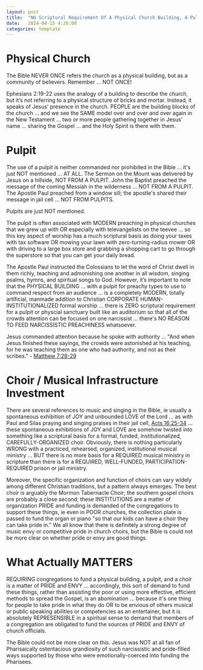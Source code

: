 ```yaml
---
layout: post
title:  "NO Scriptural Requirement Of A Physical Church Building, A Pulpit, Or A Choir"
date:   2024-04-15 4:20:00
categories: template
---
```




# Physical Church

The Bible NEVER ONCE refers the church as a physical building, but as a community of believers. Remember ... NOT ONCE!

Ephesians 2:19-22 uses the analogy of a building to describe the church, but it’s not referring to a physical structure of bricks and mortar. Instead, it speaks of Jesus’ presence in the church. PEOPLE are the building blocks of the church ... and we see the SAME model over and over and over again in the New Testament ... two or more people gathering together in Jesus’ name ... sharing the Gospel ... and the Holy Spirit is there with them.

# Pulpit

The use of a pulpit is neither commanded nor prohibited in the Bible ... it's just NOT mentioned ... AT ALL. The Sermon on the Mount was delivered by Jesus on a hillside, NOT FROM A PULPIT. John the Baptist preached the message of the coming Messiah in the wilderness ... NOT FROM A PULPIT.  The Apostle Paul preached from a window sill; the apostle's shared their message in jail cell ... NOT FROM PULPITS.

Pulpits are just NOT mentioned.

The pulpit is often associated with MODERN preaching in physical churches that we grew up with OR especially with televangelists on the teevee ... so this key aspect of worship has a much scriptural basis as doing your taxes with tax software OR mowing your lawn with zero-turning-radius mower OR with driving to a large box store and grabbing a shopping cart to go through the superstore so that you can get your daily bread. 

The Apostle Paul instructed the Colossians to let the word of Christ dwell in them richly, teaching and admonishing one another in all wisdom, singing psalms, hymns, and spiritual songs to God. However, it’s important to note that the PHYSICAL BUILDING ... with a pulpit for preachy types to use to command respect from an audience ... is a completely MODERN, totally artificial, manmade addition to Christian CORPORATE HUMAN-INSTITUTIONALIZED formal worship ... there is ZERO scriptural requirement for a pulpit or physcial sanctuary built like an auditorium so that all of the crowds attention can be focused on one narcissist ... there's NO REASON TO FEED NARCISSISTIC PREACHINESS whatsoever.

Jesus commanded attention because he spoke with authority ... "And when Jesus finished these sayings, the crowds were astonished at his teaching, for he was teaching them as one who had authority, and not as their scribes." - [Matthew 7:28-29](https://www.biblestudytools.com/matthew/passage/?q=matthew+7:28-29)

# Choir / Musical Infrastructure Investment

There are several references to music and singing in the Bible, ie usually a spontaneous exhibition of JOY and unbounded LOVE of the Lord ... as with Paul and Silas praying and singing praises in their jail cell, [Acts 16:25-34](https://www.biblestudytools.com/acts/passage/?q=acts+16:25-34) ... these spontaneous exhibitions of JOY and LOVE are somehow twisted into something like a scriptural basis for a formal, funded, institutionalized, CAREFULLY-ORGANIZED choir. Obviously, there is nothing particularly WRONG with a practiced, rehearsed, organized, institutional musical ministry ... BUT there is no more basis for a REQUIRED musical ministry in scripture than there is for a REQUIRED, WELL-FUNDED, PARTICIPATION-REQUIRED prison or jail ministry. 

Moreover, the specific organization and function of choirs can vary widely among different Christian traditions, but a pattern always emerges.  The best choir is arguably the Mormon Tabernacle Choir; the southern gospel choirs are probably a close second; these INSTITUTIONS are a matter of organization PRIDE and funding is demanded of the congregations to support these things, ie even in POOR churches, the collection plate is passed to fund the organ or piano "so that our kids can have a choir they can take pride in." We all know that there is definitely a strong degree of music envy or competitive pride in church choirs, but the Bible is could not be more clear on whether pride or envy are good things. 

# What Actually MATTERS

REQUIRING congregations to fund a physical building, a pulpit, and a choir is a matter of PRIDE and ENVY ... accordingly, this sort of demand to fund these things, rather than assisting the poor or using more effective, efficient methods to spread the Gospel, is an abomination ... because it's one thing for people to take pride in what they do OR to be envious of others musical or public speaking abilities or competencies as an entertainer, but it is absolutely REPRESENSIBLE in a spiritual sense to demand that members of a congregation are obligated to fund the sources of PRIDE and ENVY of church officials.

The Bible could not be more clear on this. Jesus was NOT at all fan of Pharisaically ostentacious grandiosity of such narcissistic and pride-filled ways supported by those who were emotionally-coerced into funding the Pharisees. 